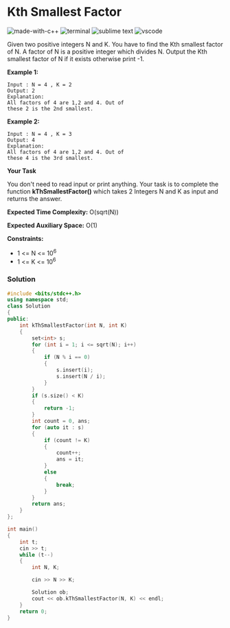 # Kth Smallest Factor
![made-with-c++](https://img.shields.io/badge/Made%20with-C++-007396.svg)
![terminal](https://img.shields.io/badge/Windows%20Terminal-4D4D4D?logo=windows%20terminal&logoColor=white)
![sublime text](https://img.shields.io/badge/sublime_text-%23575757.svg?logo=sublime-text&logoColor=important)
![vscode](https://img.shields.io/badge/Visual_Studio_Code-0078D4?logo=visual%20studio%20code&logoColor=white)

Given two positive integers N and K. You have to find the Kth smallest factor of N. A factor of N is a positive integer which divides N. Output the Kth smallest factor of N if it exists otherwise print -1.

__Example 1:__
```
Input : N = 4 , K = 2
Output: 2
Explanation:
All factors of 4 are 1,2 and 4. Out of
these 2 is the 2nd smallest.
```
__Example 2:__
```
Input : N = 4 , K = 3
Output: 4
Explanation:
All factors of 4 are 1,2 and 4. Out of
these 4 is the 3rd smallest.
```
__Your Task__

You don't need to read input or print anything. Your task is to complete the function **kThSmallestFactor()** which takes 2 Integers N and K as input and returns the answer.

__Expected Time Complexity:__ O(sqrt(N))

__Expected Auxiliary Space:__ O(1)

__Constraints:__
- 1 <= N <= 10<sup>6</sup>
- 1 <= K <= 10<sup>6</sup>

### Solution
```cpp
#include <bits/stdc++.h>
using namespace std;
class Solution
{
public:
    int kThSmallestFactor(int N, int K)
    {
        set<int> s;
        for (int i = 1; i <= sqrt(N); i++)
        {
            if (N % i == 0)
            {
                s.insert(i);
                s.insert(N / i);
            }
        }
        if (s.size() < K)
        {
            return -1;
        }
        int count = 0, ans;
        for (auto it : s)
        {
            if (count != K)
            {
                count++;
                ans = it;
            }
            else
            {
                break;
            }
        }
        return ans;
    }
};

int main()
{
    int t;
    cin >> t;
    while (t--)
    {
        int N, K;

        cin >> N >> K;

        Solution ob;
        cout << ob.kThSmallestFactor(N, K) << endl;
    }
    return 0;
}
```